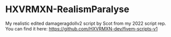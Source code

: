 # HXVRMXN-RealismParalyse
My realistic edited damageragdollv2 script by Scot from my 2022 script rep. You can find it here: https://github.com/HXVRMXN-dev/fivem-scripts-v1
